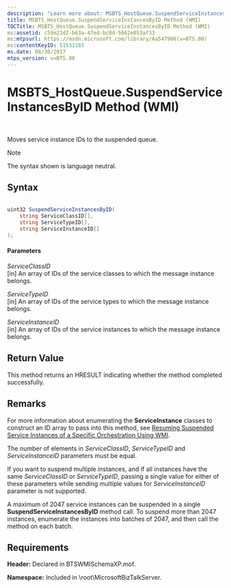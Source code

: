 ```yaml
---
description: "Learn more about: MSBTS_HostQueue.SuspendServiceInstancesByID Method (WMI)"
title: MSBTS_HostQueue.SuspendServiceInstancesByID Method (WMI)
TOCTitle: MSBTS_HostQueue.SuspendServiceInstancesByID Method (WMI)
ms:assetid: c59e21d2-b63a-47ed-bc8d-5662e053af33
ms:mtpsurl: https://msdn.microsoft.com/library/Aa547906(v=BTS.80)
ms:contentKeyID: 51531183
ms.date: 08/30/2017
mtps_version: v=BTS.80
---
```


# MSBTS\_HostQueue.SuspendServiceInstancesByID Method (WMI)

 

Moves service instance IDs to the suspended queue.


> [!NOTE]
> <P>The syntax shown is language neutral.</P>



## Syntax

```C#
  
uint32 SuspendServiceInstancesByID(  
    string ServiceClassID[],  
    string ServiceTypeID[],  
    string ServiceInstanceID[]  
);  
```

#### Parameters

*ServiceClassID*  
\[in\] An array of IDs of the service classes to which the message instance belongs.

*ServiceTypeID*  
\[in\] An array of IDs of the service types to which the message instance belongs.

*ServiceInstanceID*  
\[in\] An array of IDs of the service instances to which the message instance belongs.

## Return Value

This method returns an HRESULT indicating whether the method completed successfully.

## Remarks

For more information about enumerating the **ServiceInstance** classes to construct an ID array to pass into this method, see [Resuming Suspended Service Instances of a Specific Orchestration Using WMI](resuming-suspended-service-instances-of-a-specific-orchestration-using-wmi.md).

The number of elements in *ServiceClassID*, *ServiceTypeID* and *ServiceInstanceID* parameters must be equal.

If you want to suspend multiple instances, and if all instances have the same *ServiceClassID* or *ServiceTypeID*, passing a single value for either of these parameters while sending multiple values for *ServiceInstanceID* parameter is not supported.

A maximum of 2047 service instances can be suspended in a single **SuspendServiceInstancesByID** method call. To suspend more than 2047 instances, enumerate the instances into batches of 2047, and then call the method on each batch.

## Requirements

**Header:** Declared in BTSWMISchemaXP.mof.

**Namespace:** Included in \\root\\MicrosoftBizTalkServer.

